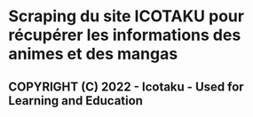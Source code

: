 # Scraping du site ICOTAKU pour récupérer les informations des animes et des mangas

## COPYRIGHT (C) 2022 - Icotaku - Used for Learning and Education
